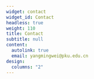 ```yaml
---
widget: contact
widget_id: Contact
headless: true
weight: 110
title: Contact
subtitle: null
content:
  autolink: true
  email: yangmingwei@pku.edu.cn
design:
  columns: "2"
---
```

